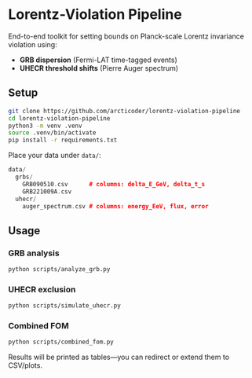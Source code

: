 # Lorentz-Violation Pipeline

End-to-end toolkit for setting bounds on Planck-scale Lorentz invariance violation using:

- **GRB dispersion** (Fermi-LAT time-tagged events)
- **UHECR threshold shifts** (Pierre Auger spectrum)

## Setup

```bash
git clone https://github.com/arcticoder/lorentz-violation-pipeline
cd lorentz-violation-pipeline
python3 -m venv .venv
source .venv/bin/activate
pip install -r requirements.txt
```

Place your data under `data/`:

```cpp
data/
  grbs/
    GRB090510.csv      # columns: delta_E_GeV, delta_t_s
    GRB221009A.csv
  uhecr/
    auger_spectrum.csv # columns: energy_EeV, flux, error
```

## Usage

### GRB analysis

```bash
python scripts/analyze_grb.py
```

### UHECR exclusion

```bash
python scripts/simulate_uhecr.py
```

### Combined FOM

```bash
python scripts/combined_fom.py
```

Results will be printed as tables—you can redirect or extend them to CSV/plots.

```